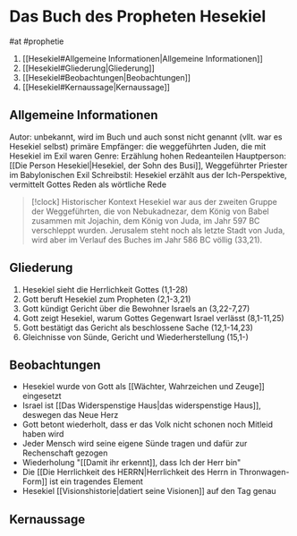 # Das Buch des Propheten Hesekiel

#at #prophetie 

1. [[Hesekiel#Allgemeine Informationen|Allgemeine Informationen]]
2. [[Hesekiel#Gliederung|Gliederung]]
3. [[Hesekiel#Beobachtungen|Beobachtungen]]
4. [[Hesekiel#Kernaussage|Kernaussage]]

## Allgemeine Informationen

Autor: unbekannt, wird im Buch und auch sonst nicht genannt (vllt. war es Hesekiel selbst)
primäre Empfänger: die weggeführten Juden, die mit Hesekiel im Exil waren
Genre: Erzählung hohen Redeanteilen
Hauptperson: [[Die Person Hesekiel|Hesekiel, der Sohn des Busi]], Weggeführter Priester im Babylonischen Exil
Schreibstil: Hesekiel erzählt aus der Ich-Perspektive, vermittelt Gottes Reden als wörtliche Rede

> [!clock] Historischer Kontext
> Hesekiel war aus der zweiten Gruppe der Weggeführten, die von Nebukadnezar, dem König von Babel zusammen mit Jojachin, dem König von Juda, im Jahr 597 BC verschleppt wurden.
> Jerusalem steht noch als letzte Stadt von Juda, wird aber im Verlauf des Buches im Jahr 586 BC völlig (33,21).

## Gliederung

1. Hesekiel sieht die Herrlichkeit Gottes (1,1-28)
2. Gott beruft Hesekiel zum Propheten (2,1-3,21)
3. Gott kündigt Gericht über die Bewohner Israels an (3,22-7,27)
4. Gott zeigt Hesekiel, warum Gottes Gegenwart Israel verlässt (8,1-11,25)
5. Gott bestätigt das Gericht als beschlossene Sache (12,1-14,23)
6. Gleichnisse von Sünde, Gericht und Wiederherstellung (15,1-)

## Beobachtungen

- Hesekiel wurde von Gott als [[Wächter, Wahrzeichen und Zeuge]] eingesetzt
- Israel ist [[Das Widerspenstige Haus|das widerspenstige Haus]], deswegen das Neue Herz
- Gott betont wiederholt, dass er das Volk nicht schonen noch Mitleid haben wird
- Jeder Mensch wird seine eigene Sünde tragen und dafür zur Rechenschaft gezogen
- Wiederholung "[[Damit ihr erkennt]], dass Ich der Herr bin"
- Die [[Die Herrlichkeit des HERRN|Herrlichkeit des Herrn in Thronwagen-Form]] ist ein tragendes Element
- Hesekiel [[Visionshistorie|datiert seine Visionen]] auf den Tag genau

## Kernaussage